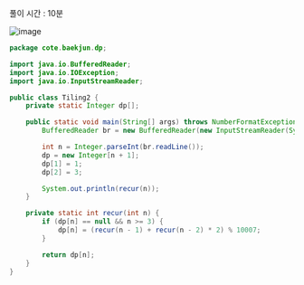 풀이 시간 : 10분  

![image](https://user-images.githubusercontent.com/67637716/195476573-33bbcb69-a08a-4c35-a0db-4e71a264ffb5.png)  


``` java
package cote.baekjun.dp;

import java.io.BufferedReader;
import java.io.IOException;
import java.io.InputStreamReader;

public class Tiling2 {
    private static Integer dp[];

    public static void main(String[] args) throws NumberFormatException, IOException {
        BufferedReader br = new BufferedReader(new InputStreamReader(System.in));

        int n = Integer.parseInt(br.readLine());
        dp = new Integer[n + 1];
        dp[1] = 1;
        dp[2] = 3;

        System.out.println(recur(n));
    }

    private static int recur(int n) {
        if (dp[n] == null && n >= 3) {
            dp[n] = (recur(n - 1) + recur(n - 2) * 2) % 10007;
        }

        return dp[n];
    }
}

```
